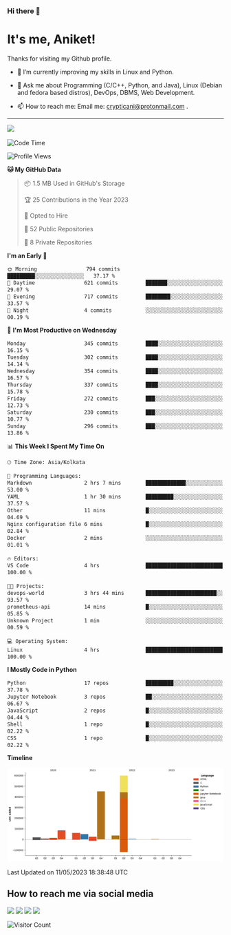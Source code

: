 ### Hi there 👋

   # It's me, Aniket!
   Thanks for visiting my Github profile.

<!--
**crypticani/crypticani** is a ✨ _special_ ✨ repository because its `README.md` (this file) appears on your GitHub profile. -->

- 🌱 I’m currently improving my skills in Linux and Python.

- 💬 Ask me about Programming (C/C++, Python, and Java), Linux (Debian and fedora based distros), DevOps, DBMS, Web Development.

- 📫 How to reach me: Email me: crypticani@protonmail.com .

---

<a href="#"><img src="https://github-readme-stats.vercel.app/api?username=crypticani&show_icons=true&hide_border=false&layout=default&theme=dracula&count_private=true"></a>

<!--START_SECTION:waka-->
![Code Time](http://img.shields.io/badge/Code%20Time-512%20hrs%2027%20mins-blue)

![Profile Views](http://img.shields.io/badge/Profile%20Views-1-blue)

**🐱 My GitHub Data** 

> 📦 1.5 MB Used in GitHub's Storage 
 > 
> 🏆 25 Contributions in the Year 2023
 > 
> 💼 Opted to Hire
 > 
> 📜 52 Public Repositories 
 > 
> 🔑 8 Private Repositories 
 > 
**I'm an Early 🐤** 

```text
🌞 Morning                794 commits         █████████░░░░░░░░░░░░░░░░   37.17 % 
🌆 Daytime                621 commits         ███████░░░░░░░░░░░░░░░░░░   29.07 % 
🌃 Evening                717 commits         ████████░░░░░░░░░░░░░░░░░   33.57 % 
🌙 Night                  4 commits           ░░░░░░░░░░░░░░░░░░░░░░░░░   00.19 % 
```
📅 **I'm Most Productive on Wednesday** 

```text
Monday                   345 commits         ████░░░░░░░░░░░░░░░░░░░░░   16.15 % 
Tuesday                  302 commits         ████░░░░░░░░░░░░░░░░░░░░░   14.14 % 
Wednesday                354 commits         ████░░░░░░░░░░░░░░░░░░░░░   16.57 % 
Thursday                 337 commits         ████░░░░░░░░░░░░░░░░░░░░░   15.78 % 
Friday                   272 commits         ███░░░░░░░░░░░░░░░░░░░░░░   12.73 % 
Saturday                 230 commits         ███░░░░░░░░░░░░░░░░░░░░░░   10.77 % 
Sunday                   296 commits         ███░░░░░░░░░░░░░░░░░░░░░░   13.86 % 
```


📊 **This Week I Spent My Time On** 

```text
🕑︎ Time Zone: Asia/Kolkata

💬 Programming Languages: 
Markdown                 2 hrs 7 mins        █████████████░░░░░░░░░░░░   53.00 % 
YAML                     1 hr 30 mins        █████████░░░░░░░░░░░░░░░░   37.57 % 
Other                    11 mins             █░░░░░░░░░░░░░░░░░░░░░░░░   04.69 % 
Nginx configuration file 6 mins              █░░░░░░░░░░░░░░░░░░░░░░░░   02.84 % 
Docker                   2 mins              ░░░░░░░░░░░░░░░░░░░░░░░░░   01.01 % 

🔥 Editors: 
VS Code                  4 hrs               █████████████████████████   100.00 % 

🐱‍💻 Projects: 
devops-world             3 hrs 44 mins       ███████████████████████░░   93.57 % 
prometheus-api           14 mins             █░░░░░░░░░░░░░░░░░░░░░░░░   05.85 % 
Unknown Project          1 min               ░░░░░░░░░░░░░░░░░░░░░░░░░   00.59 % 

💻 Operating System: 
Linux                    4 hrs               █████████████████████████   100.00 % 
```

**I Mostly Code in Python** 

```text
Python                   17 repos            █████████░░░░░░░░░░░░░░░░   37.78 % 
Jupyter Notebook         3 repos             ██░░░░░░░░░░░░░░░░░░░░░░░   06.67 % 
JavaScript               2 repos             █░░░░░░░░░░░░░░░░░░░░░░░░   04.44 % 
Shell                    1 repo              █░░░░░░░░░░░░░░░░░░░░░░░░   02.22 % 
CSS                      1 repo              █░░░░░░░░░░░░░░░░░░░░░░░░   02.22 % 
```



**Timeline**

![Lines of Code chart](https://raw.githubusercontent.com/crypticani/crypticani/master/assets/bar_graph.png)


 Last Updated on 11/05/2023 18:38:48 UTC
<!--END_SECTION:waka-->

## How to reach me via social media
<p>
<a href="https://www.linkedin.com/in/crypticani/"><img src="https://img.shields.io/badge/-LinkedIn-blue?&style=for-the-badge&logo=linkedin&logoColor=white" height=30></a> 
<a href="https://twitter.com/crypticani"><img src="https://img.shields.io/badge/twitter-%231DA1F2.svg?&style=for-the-badge&logo=twitter&logoColor=white" height=30></a> 
<a href="https://www.quora.com/profile/Cryptic-Ani"><img src="https://img.shields.io/badge/-Quora-critical?&style=for-the-badge&logo=quora&logoColor=white" height=30></a>   
<a href="https://t.me/crypticani"><img src="https://img.shields.io/badge/-Telegram-informational?&style=for-the-badge&logo=telegram&logoColor=white" height=30></a> 

</p>

![Visitor Count](https://profile-counter.glitch.me/{crypticani}/count.svg)
